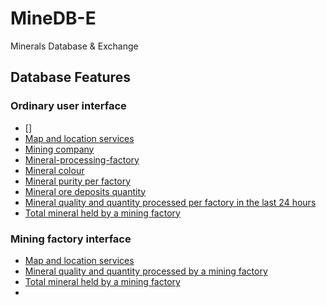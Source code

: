 # MineDB-E
Minerals Database &amp; Exchange 

## Database Features 
### Ordinary user interface 
- []
- [Map and location services](./Database/map-and-location-services/README.md#ordinary-user)
- [Mining company](./Database/mining-company/README.md)
- [Mineral-processing-factory](./Database/mineral-processing-factory/README.md)
- [Mineral colour](./Database/mineral-colour/README.md)
- [Mineral purity per factory](./Database/mineral-purity-per-factory/README.md)
- [Mineral ore deposits quantity](./Database/mineral-ore-deposits-quantity/README.md)
- [Mineral quality and quantity processed per factory in the last 24 hours](./Database/mineral-quality-and-quantity-processed-per-factory-in-the-last-24-hours/README.md)
- [Total mineral held by a mining factory](./Database/total-mineral-held-by-a-mining-factory/README.md#ordinary-user)
### Mining factory interface 
- [Map and location services](./Database/map-and-location-services/README.md#mining-factory)
- [Mineral quality and quantity processed by a mining factory](./Database/mineral-quality-and-quantity-processed-per-factory-in-the-last-2-hours/README.md)
- [Total mineral held by a mining factory](./Database/total-mineral-held-by-a-mining-factory#mining-factory)
- []()

  
